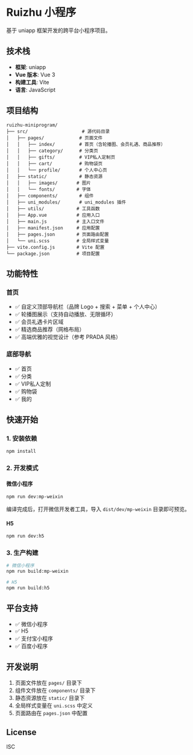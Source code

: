 # Ruizhu 小程序

基于 uniapp 框架开发的跨平台小程序项目。

## 技术栈

- **框架**: uniapp
- **Vue 版本**: Vue 3
- **构建工具**: Vite
- **语言**: JavaScript

## 项目结构

```
ruizhu-miniprogram/
├── src/                    # 源代码目录
│   ├── pages/             # 页面文件
│   │   ├── index/         # 首页（含轮播图、会员礼遇、商品推荐）
│   │   ├── category/      # 分类页
│   │   ├── gifts/         # VIP私人定制页
│   │   ├── cart/          # 购物袋页
│   │   └── profile/       # 个人中心页
│   ├── static/            # 静态资源
│   │   ├── images/       # 图片
│   │   └── fonts/        # 字体
│   ├── components/        # 组件
│   ├── uni_modules/       # uni_modules 插件
│   ├── utils/            # 工具函数
│   ├── App.vue           # 应用入口
│   ├── main.js           # 主入口文件
│   ├── manifest.json     # 应用配置
│   ├── pages.json        # 页面路由配置
│   └── uni.scss          # 全局样式变量
├── vite.config.js        # Vite 配置
└── package.json          # 项目配置
```

## 功能特性

### 首页
- ✅ 自定义顶部导航栏（品牌 Logo + 搜索 + 菜单 + 个人中心）
- ✅ 轮播图展示（支持自动播放、无限循环）
- ✅ 会员礼遇卡片区域
- ✅ 精选商品推荐（网格布局）
- ✅ 高端优雅的视觉设计（参考 PRADA 风格）

### 底部导航
- ✅ 首页
- ✅ 分类
- ✅ VIP私人定制
- ✅ 购物袋
- ✅ 我的

## 快速开始

### 1. 安装依赖

```bash
npm install
```

### 2. 开发模式

#### 微信小程序
```bash
npm run dev:mp-weixin
```

编译完成后，打开微信开发者工具，导入 `dist/dev/mp-weixin` 目录即可预览。

#### H5
```bash
npm run dev:h5
```

### 3. 生产构建

```bash
# 微信小程序
npm run build:mp-weixin

# H5
npm run build:h5
```

## 平台支持

- ✅ 微信小程序
- ✅ H5
- ✅ 支付宝小程序
- ✅ 百度小程序

## 开发说明

1. 页面文件放在 `pages/` 目录下
2. 组件文件放在 `components/` 目录下
3. 静态资源放在 `static/` 目录下
4. 全局样式变量在 `uni.scss` 中定义
5. 页面路由在 `pages.json` 中配置

## License

ISC